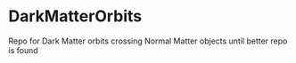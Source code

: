 # DarkMatterOrbits
Repo for Dark Matter orbits crossing Normal Matter objects until better repo is found
